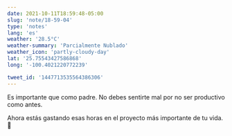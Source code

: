 ```yaml
---
date: 2021-10-11T18:59:48-05:00
slug: 'note/18-59-04'
type: 'notes'
lang: 'es'
weather: '28.5°C'
weather-summary: 'Parcialmente Nublado'
weather_icon: 'partly-cloudy-day'
lat: '25.75543427586868'
long: '-100.4021220772239'

tweet_id: '1447713535564386306'
---
```

Es importante que como padre. No debes sentirte mal por no ser productivo como antes.

Ahora estás gastando esas horas en el proyecto más importante de tu vida. 🙂